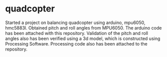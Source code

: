 # quadcopter
Started a project on balancing quadcopter using arduino, mpu6050, hmc5883l.
Obtained pitch and roll angles from MPU6050. The arduino code has been attached with this repository.
Validation of the pitch and roll angles also has been verified using a 3d model, which is constructed using Processing Software.
Processing code also has been attached to the repository.
